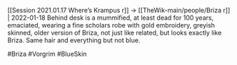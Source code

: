 ---
---

[[Session 2021.01.17 Where’s Krampus r]] -> [[TheWik-main/people/Briza r]] | 2022-01-18
Behind desk is a mummified, at least dead for 100 years, emaciated, wearing a fine scholars robe with gold embroidery, greyish skinned, older version of Briza, not just like related, but looks exactly like Briza. Same hair and everything but not blue.

#Briza #Vorgrim #BlueSkin
